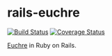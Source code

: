 
# rails-euchre

[![Build Status](https://travis-ci.org/dylanmckay/rails-euchre.svg)](https://travis-ci.org/dylanmckay/rails-euchre)
[![Coverage Status](https://coveralls.io/repos/dylanmckay/rails-euchre/badge.svg?branch=master&service=github)](https://coveralls.io/github/dylanmckay/rails-euchre?branch=master)

[Euchre](https://en.wikipedia.org/wiki/Euchre) in Ruby on Rails.
